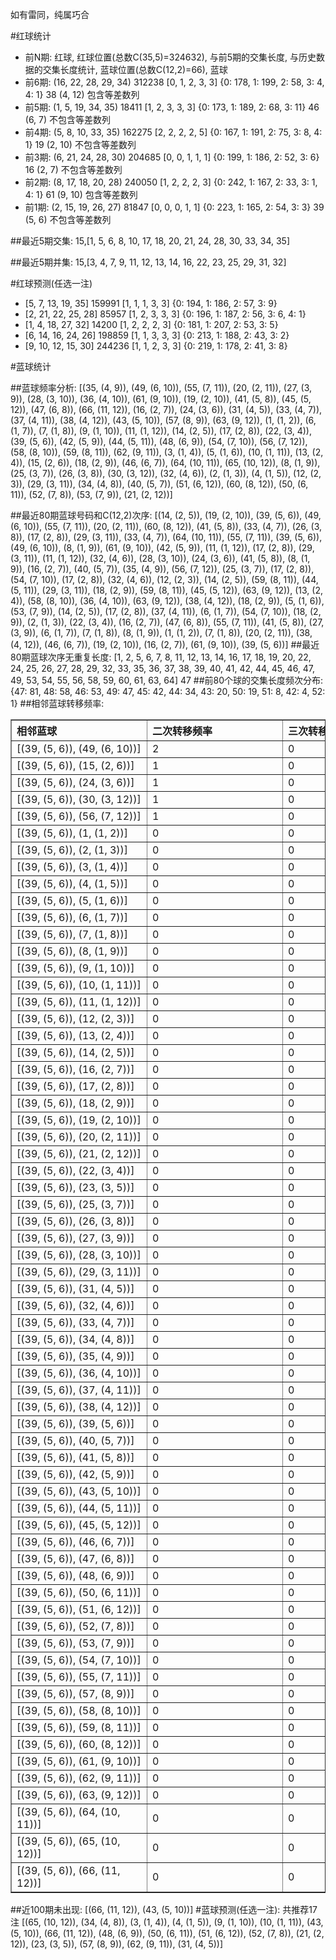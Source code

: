 <!-- 
.. title: 大乐透10046期(2010-04-24)数据分析报告
.. slug: dlott-10046-2010-04-24-report
.. date: 2010-04-25 08:00:00 UTC+08:00
.. tags: Lottery
.. link: 
.. description: 
.. type: text
-->

如有雷同，纯属巧合

<!-- TEASER_END-->

#红球统计

- 前N期: 红球, 红球位置(总数C(35,5)=324632), 与前5期的交集长度, 与历史数据的交集长度统计, 蓝球位置(总数C(12,2)=66), 蓝球
- 前6期: (16, 22, 28, 29, 34) 312238 [0, 1, 2, 3, 3] {0: 178, 1: 199, 2: 58, 3: 4, 4: 1} 38 (4, 12) 包含等差数列
- 前5期: (1, 5, 19, 34, 35) 18411 [1, 2, 3, 3, 3] {0: 173, 1: 189, 2: 68, 3: 11} 46 (6, 7) 不包含等差数列
- 前4期: (5, 8, 10, 33, 35) 162275 [2, 2, 2, 2, 5] {0: 167, 1: 191, 2: 75, 3: 8, 4: 1} 19 (2, 10) 不包含等差数列
- 前3期: (6, 21, 24, 28, 30) 204685 [0, 0, 1, 1, 1] {0: 199, 1: 186, 2: 52, 3: 6} 16 (2, 7) 不包含等差数列
- 前2期: (8, 17, 18, 20, 28) 240050 [1, 2, 2, 2, 3] {0: 242, 1: 167, 2: 33, 3: 1, 4: 1} 61 (9, 10) 包含等差数列
- 前1期: (2, 15, 19, 26, 27) 81847 [0, 0, 0, 1, 1] {0: 223, 1: 165, 2: 54, 3: 3} 39 (5, 6) 不包含等差数列

##最近5期交集:
15,[1, 5, 6, 8, 10, 17, 18, 20, 21, 24, 28, 30, 33, 34, 35]

##最近5期并集:
15,[3, 4, 7, 9, 11, 12, 13, 14, 16, 22, 23, 25, 29, 31, 32]

#红球预测(任选一注)

- [5, 7, 13, 19, 35] 159991 [1, 1, 1, 3, 3] {0: 194, 1: 186, 2: 57, 3: 9}
- [2, 21, 22, 25, 28] 85957 [1, 2, 3, 3, 3] {0: 196, 1: 187, 2: 56, 3: 6, 4: 1}
- [1, 4, 18, 27, 32] 14200 [1, 2, 2, 2, 3] {0: 181, 1: 207, 2: 53, 3: 5}
- [6, 14, 16, 24, 26] 198859 [1, 1, 3, 3, 3] {0: 213, 1: 188, 2: 43, 3: 2}
- [9, 10, 12, 15, 30] 244236 [1, 1, 2, 3, 3] {0: 219, 1: 178, 2: 41, 3: 8}

#蓝球统计

##蓝球频率分析:
[(35, (4, 9)), (49, (6, 10)), (55, (7, 11)), (20, (2, 11)), (27, (3, 9)), (28, (3, 10)), (36, (4, 10)), (61, (9, 10)), (19, (2, 10)), (41, (5, 8)), (45, (5, 12)), (47, (6, 8)), (66, (11, 12)), (16, (2, 7)), (24, (3, 6)), (31, (4, 5)), (33, (4, 7)), (37, (4, 11)), (38, (4, 12)), (43, (5, 10)), (57, (8, 9)), (63, (9, 12)), (1, (1, 2)), (6, (1, 7)), (7, (1, 8)), (9, (1, 10)), (11, (1, 12)), (14, (2, 5)), (17, (2, 8)), (22, (3, 4)), (39, (5, 6)), (42, (5, 9)), (44, (5, 11)), (48, (6, 9)), (54, (7, 10)), (56, (7, 12)), (58, (8, 10)), (59, (8, 11)), (62, (9, 11)), (3, (1, 4)), (5, (1, 6)), (10, (1, 11)), (13, (2, 4)), (15, (2, 6)), (18, (2, 9)), (46, (6, 7)), (64, (10, 11)), (65, (10, 12)), (8, (1, 9)), (25, (3, 7)), (26, (3, 8)), (30, (3, 12)), (32, (4, 6)), (2, (1, 3)), (4, (1, 5)), (12, (2, 3)), (29, (3, 11)), (34, (4, 8)), (40, (5, 7)), (51, (6, 12)), (60, (8, 12)), (50, (6, 11)), (52, (7, 8)), (53, (7, 9)), (21, (2, 12))]

##最近80期蓝球号码和C(12,2)次序:
[(14, (2, 5)), (19, (2, 10)), (39, (5, 6)), (49, (6, 10)), (55, (7, 11)), (20, (2, 11)), (60, (8, 12)), (41, (5, 8)), (33, (4, 7)), (26, (3, 8)), (17, (2, 8)), (29, (3, 11)), (33, (4, 7)), (64, (10, 11)), (55, (7, 11)), (39, (5, 6)), (49, (6, 10)), (8, (1, 9)), (61, (9, 10)), (42, (5, 9)), (11, (1, 12)), (17, (2, 8)), (29, (3, 11)), (11, (1, 12)), (32, (4, 6)), (28, (3, 10)), (24, (3, 6)), (41, (5, 8)), (8, (1, 9)), (16, (2, 7)), (40, (5, 7)), (35, (4, 9)), (56, (7, 12)), (25, (3, 7)), (17, (2, 8)), (54, (7, 10)), (17, (2, 8)), (32, (4, 6)), (12, (2, 3)), (14, (2, 5)), (59, (8, 11)), (44, (5, 11)), (29, (3, 11)), (18, (2, 9)), (59, (8, 11)), (45, (5, 12)), (63, (9, 12)), (13, (2, 4)), (58, (8, 10)), (36, (4, 10)), (63, (9, 12)), (38, (4, 12)), (18, (2, 9)), (5, (1, 6)), (53, (7, 9)), (14, (2, 5)), (17, (2, 8)), (37, (4, 11)), (6, (1, 7)), (54, (7, 10)), (18, (2, 9)), (2, (1, 3)), (22, (3, 4)), (16, (2, 7)), (47, (6, 8)), (55, (7, 11)), (41, (5, 8)), (27, (3, 9)), (6, (1, 7)), (7, (1, 8)), (8, (1, 9)), (1, (1, 2)), (7, (1, 8)), (20, (2, 11)), (38, (4, 12)), (46, (6, 7)), (19, (2, 10)), (16, (2, 7)), (61, (9, 10)), (39, (5, 6))]
##最近80期蓝球次序无重复长度:
[1, 2, 5, 6, 7, 8, 11, 12, 13, 14, 16, 17, 18, 19, 20, 22, 24, 25, 26, 27, 28, 29, 32, 33, 35, 36, 37, 38, 39, 40, 41, 42, 44, 45, 46, 47, 49, 53, 54, 55, 56, 58, 59, 60, 61, 63, 64] 47
##前80个球的交集长度频次分布:
{47: 81, 48: 58, 46: 53, 49: 47, 45: 42, 44: 34, 43: 20, 50: 19, 51: 8, 42: 4, 52: 1}
##相邻蓝球转移频率:
<table border="1" class="table table-striped dataframe">
  <thead>
    <tr style="text-align: left;">
      <th style="min-width: 200px;">相邻蓝球</th>
      <th style="min-width: 200px;">二次转移频率</th>
      <th style="min-width: 200px;">三次转移频率</th>
    </tr>
  </thead>
  <tbody>
    <tr>
      <td>  [(39, (5, 6)), (49, (6, 10))]</td>
      <td> 2</td>
      <td> 0</td>
    </tr>
    <tr>
      <td>   [(39, (5, 6)), (15, (2, 6))]</td>
      <td> 1</td>
      <td> 0</td>
    </tr>
    <tr>
      <td>   [(39, (5, 6)), (24, (3, 6))]</td>
      <td> 1</td>
      <td> 0</td>
    </tr>
    <tr>
      <td>  [(39, (5, 6)), (30, (3, 12))]</td>
      <td> 1</td>
      <td> 0</td>
    </tr>
    <tr>
      <td>  [(39, (5, 6)), (56, (7, 12))]</td>
      <td> 1</td>
      <td> 0</td>
    </tr>
    <tr>
      <td>    [(39, (5, 6)), (1, (1, 2))]</td>
      <td> 0</td>
      <td> 0</td>
    </tr>
    <tr>
      <td>    [(39, (5, 6)), (2, (1, 3))]</td>
      <td> 0</td>
      <td> 0</td>
    </tr>
    <tr>
      <td>    [(39, (5, 6)), (3, (1, 4))]</td>
      <td> 0</td>
      <td> 0</td>
    </tr>
    <tr>
      <td>    [(39, (5, 6)), (4, (1, 5))]</td>
      <td> 0</td>
      <td> 0</td>
    </tr>
    <tr>
      <td>    [(39, (5, 6)), (5, (1, 6))]</td>
      <td> 0</td>
      <td> 0</td>
    </tr>
    <tr>
      <td>    [(39, (5, 6)), (6, (1, 7))]</td>
      <td> 0</td>
      <td> 0</td>
    </tr>
    <tr>
      <td>    [(39, (5, 6)), (7, (1, 8))]</td>
      <td> 0</td>
      <td> 0</td>
    </tr>
    <tr>
      <td>    [(39, (5, 6)), (8, (1, 9))]</td>
      <td> 0</td>
      <td> 0</td>
    </tr>
    <tr>
      <td>   [(39, (5, 6)), (9, (1, 10))]</td>
      <td> 0</td>
      <td> 0</td>
    </tr>
    <tr>
      <td>  [(39, (5, 6)), (10, (1, 11))]</td>
      <td> 0</td>
      <td> 0</td>
    </tr>
    <tr>
      <td>  [(39, (5, 6)), (11, (1, 12))]</td>
      <td> 0</td>
      <td> 0</td>
    </tr>
    <tr>
      <td>   [(39, (5, 6)), (12, (2, 3))]</td>
      <td> 0</td>
      <td> 0</td>
    </tr>
    <tr>
      <td>   [(39, (5, 6)), (13, (2, 4))]</td>
      <td> 0</td>
      <td> 0</td>
    </tr>
    <tr>
      <td>   [(39, (5, 6)), (14, (2, 5))]</td>
      <td> 0</td>
      <td> 0</td>
    </tr>
    <tr>
      <td>   [(39, (5, 6)), (16, (2, 7))]</td>
      <td> 0</td>
      <td> 0</td>
    </tr>
    <tr>
      <td>   [(39, (5, 6)), (17, (2, 8))]</td>
      <td> 0</td>
      <td> 0</td>
    </tr>
    <tr>
      <td>   [(39, (5, 6)), (18, (2, 9))]</td>
      <td> 0</td>
      <td> 0</td>
    </tr>
    <tr>
      <td>  [(39, (5, 6)), (19, (2, 10))]</td>
      <td> 0</td>
      <td> 0</td>
    </tr>
    <tr>
      <td>  [(39, (5, 6)), (20, (2, 11))]</td>
      <td> 0</td>
      <td> 0</td>
    </tr>
    <tr>
      <td>  [(39, (5, 6)), (21, (2, 12))]</td>
      <td> 0</td>
      <td> 0</td>
    </tr>
    <tr>
      <td>   [(39, (5, 6)), (22, (3, 4))]</td>
      <td> 0</td>
      <td> 0</td>
    </tr>
    <tr>
      <td>   [(39, (5, 6)), (23, (3, 5))]</td>
      <td> 0</td>
      <td> 0</td>
    </tr>
    <tr>
      <td>   [(39, (5, 6)), (25, (3, 7))]</td>
      <td> 0</td>
      <td> 0</td>
    </tr>
    <tr>
      <td>   [(39, (5, 6)), (26, (3, 8))]</td>
      <td> 0</td>
      <td> 0</td>
    </tr>
    <tr>
      <td>   [(39, (5, 6)), (27, (3, 9))]</td>
      <td> 0</td>
      <td> 0</td>
    </tr>
    <tr>
      <td>  [(39, (5, 6)), (28, (3, 10))]</td>
      <td> 0</td>
      <td> 0</td>
    </tr>
    <tr>
      <td>  [(39, (5, 6)), (29, (3, 11))]</td>
      <td> 0</td>
      <td> 0</td>
    </tr>
    <tr>
      <td>   [(39, (5, 6)), (31, (4, 5))]</td>
      <td> 0</td>
      <td> 0</td>
    </tr>
    <tr>
      <td>   [(39, (5, 6)), (32, (4, 6))]</td>
      <td> 0</td>
      <td> 0</td>
    </tr>
    <tr>
      <td>   [(39, (5, 6)), (33, (4, 7))]</td>
      <td> 0</td>
      <td> 0</td>
    </tr>
    <tr>
      <td>   [(39, (5, 6)), (34, (4, 8))]</td>
      <td> 0</td>
      <td> 0</td>
    </tr>
    <tr>
      <td>   [(39, (5, 6)), (35, (4, 9))]</td>
      <td> 0</td>
      <td> 0</td>
    </tr>
    <tr>
      <td>  [(39, (5, 6)), (36, (4, 10))]</td>
      <td> 0</td>
      <td> 0</td>
    </tr>
    <tr>
      <td>  [(39, (5, 6)), (37, (4, 11))]</td>
      <td> 0</td>
      <td> 0</td>
    </tr>
    <tr>
      <td>  [(39, (5, 6)), (38, (4, 12))]</td>
      <td> 0</td>
      <td> 0</td>
    </tr>
    <tr>
      <td>   [(39, (5, 6)), (39, (5, 6))]</td>
      <td> 0</td>
      <td> 0</td>
    </tr>
    <tr>
      <td>   [(39, (5, 6)), (40, (5, 7))]</td>
      <td> 0</td>
      <td> 0</td>
    </tr>
    <tr>
      <td>   [(39, (5, 6)), (41, (5, 8))]</td>
      <td> 0</td>
      <td> 0</td>
    </tr>
    <tr>
      <td>   [(39, (5, 6)), (42, (5, 9))]</td>
      <td> 0</td>
      <td> 0</td>
    </tr>
    <tr>
      <td>  [(39, (5, 6)), (43, (5, 10))]</td>
      <td> 0</td>
      <td> 0</td>
    </tr>
    <tr>
      <td>  [(39, (5, 6)), (44, (5, 11))]</td>
      <td> 0</td>
      <td> 0</td>
    </tr>
    <tr>
      <td>  [(39, (5, 6)), (45, (5, 12))]</td>
      <td> 0</td>
      <td> 0</td>
    </tr>
    <tr>
      <td>   [(39, (5, 6)), (46, (6, 7))]</td>
      <td> 0</td>
      <td> 0</td>
    </tr>
    <tr>
      <td>   [(39, (5, 6)), (47, (6, 8))]</td>
      <td> 0</td>
      <td> 0</td>
    </tr>
    <tr>
      <td>   [(39, (5, 6)), (48, (6, 9))]</td>
      <td> 0</td>
      <td> 0</td>
    </tr>
    <tr>
      <td>  [(39, (5, 6)), (50, (6, 11))]</td>
      <td> 0</td>
      <td> 0</td>
    </tr>
    <tr>
      <td>  [(39, (5, 6)), (51, (6, 12))]</td>
      <td> 0</td>
      <td> 0</td>
    </tr>
    <tr>
      <td>   [(39, (5, 6)), (52, (7, 8))]</td>
      <td> 0</td>
      <td> 0</td>
    </tr>
    <tr>
      <td>   [(39, (5, 6)), (53, (7, 9))]</td>
      <td> 0</td>
      <td> 0</td>
    </tr>
    <tr>
      <td>  [(39, (5, 6)), (54, (7, 10))]</td>
      <td> 0</td>
      <td> 0</td>
    </tr>
    <tr>
      <td>  [(39, (5, 6)), (55, (7, 11))]</td>
      <td> 0</td>
      <td> 0</td>
    </tr>
    <tr>
      <td>   [(39, (5, 6)), (57, (8, 9))]</td>
      <td> 0</td>
      <td> 0</td>
    </tr>
    <tr>
      <td>  [(39, (5, 6)), (58, (8, 10))]</td>
      <td> 0</td>
      <td> 0</td>
    </tr>
    <tr>
      <td>  [(39, (5, 6)), (59, (8, 11))]</td>
      <td> 0</td>
      <td> 0</td>
    </tr>
    <tr>
      <td>  [(39, (5, 6)), (60, (8, 12))]</td>
      <td> 0</td>
      <td> 0</td>
    </tr>
    <tr>
      <td>  [(39, (5, 6)), (61, (9, 10))]</td>
      <td> 0</td>
      <td> 0</td>
    </tr>
    <tr>
      <td>  [(39, (5, 6)), (62, (9, 11))]</td>
      <td> 0</td>
      <td> 0</td>
    </tr>
    <tr>
      <td>  [(39, (5, 6)), (63, (9, 12))]</td>
      <td> 0</td>
      <td> 0</td>
    </tr>
    <tr>
      <td> [(39, (5, 6)), (64, (10, 11))]</td>
      <td> 0</td>
      <td> 0</td>
    </tr>
    <tr>
      <td> [(39, (5, 6)), (65, (10, 12))]</td>
      <td> 0</td>
      <td> 0</td>
    </tr>
    <tr>
      <td> [(39, (5, 6)), (66, (11, 12))]</td>
      <td> 0</td>
      <td> 0</td>
    </tr>
  </tbody>
</table>
##近100期未出现:
[(66, (11, 12)), (43, (5, 10))]
#蓝球预测(任选一注):
共推荐17注
[(65, (10, 12)), (34, (4, 8)), (3, (1, 4)), (4, (1, 5)), (9, (1, 10)), (10, (1, 11)), (43, (5, 10)), (66, (11, 12)), (48, (6, 9)), (50, (6, 11)), (51, (6, 12)), (52, (7, 8)), (21, (2, 12)), (23, (3, 5)), (57, (8, 9)), (62, (9, 11)), (31, (4, 5))]

